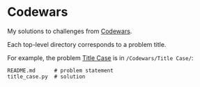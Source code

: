# Codewars

My solutions to challenges from [Codewars](http://www.codewars.com/).

Each top-level directory corresponds to a problem title.

For example, the problem [Title Case](http://www.codewars.com/kata/5202ef17a402dd033c000009) is in `/Codewars/Title Case/`:

```
README.md      # problem statement
title_case.py  # solution
```
